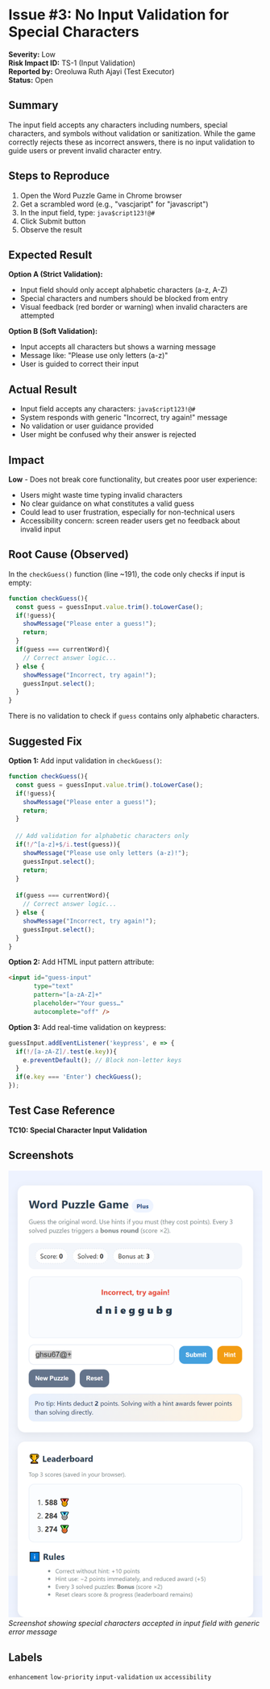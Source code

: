 # Issue #3: No Input Validation for Special Characters

**Severity:** Low  
**Risk Impact ID:** TS-1 (Input Validation)  
**Reported by:** Oreoluwa Ruth Ajayi (Test Executor)  
**Status:** Open

## Summary
The input field accepts any characters including numbers, special characters, and symbols without validation or sanitization. While the game correctly rejects these as incorrect answers, there is no input validation to guide users or prevent invalid character entry.

## Steps to Reproduce
1. Open the Word Puzzle Game in Chrome browser
2. Get a scrambled word (e.g., "vascjaript" for "javascript")
3. In the input field, type: `java$cript123!@#`
4. Click Submit button
5. Observe the result

## Expected Result
**Option A (Strict Validation):**
- Input field should only accept alphabetic characters (a-z, A-Z)
- Special characters and numbers should be blocked from entry
- Visual feedback (red border or warning) when invalid characters are attempted

**Option B (Soft Validation):**
- Input accepts all characters but shows a warning message
- Message like: "Please use only letters (a-z)"
- User is guided to correct their input

## Actual Result
- Input field accepts any characters: `java$cript123!@#`
- System responds with generic "Incorrect, try again!" message
- No validation or user guidance provided
- User might be confused why their answer is rejected

## Impact
**Low** - Does not break core functionality, but creates poor user experience:
- Users might waste time typing invalid characters
- No clear guidance on what constitutes a valid guess
- Could lead to user frustration, especially for non-technical users
- Accessibility concern: screen reader users get no feedback about invalid input

## Root Cause (Observed)
In the `checkGuess()` function (line ~191), the code only checks if input is empty:

```javascript
function checkGuess(){
  const guess = guessInput.value.trim().toLowerCase();
  if(!guess){
    showMessage("Please enter a guess!");
    return;
  }
  if(guess === currentWord){
    // Correct answer logic...
  } else {
    showMessage("Incorrect, try again!");
    guessInput.select();
  }
}
```

There is no validation to check if `guess` contains only alphabetic characters.

## Suggested Fix

**Option 1:** Add input validation in `checkGuess()`:
```javascript
function checkGuess(){
  const guess = guessInput.value.trim().toLowerCase();
  if(!guess){
    showMessage("Please enter a guess!");
    return;
  }
  
  // Add validation for alphabetic characters only
  if(!/^[a-z]+$/i.test(guess)){
    showMessage("Please use only letters (a-z)!");
    guessInput.select();
    return;
  }
  
  if(guess === currentWord){
    // Correct answer logic...
  } else {
    showMessage("Incorrect, try again!");
    guessInput.select();
  }
}
```

**Option 2:** Add HTML input pattern attribute:
```html
<input id="guess-input" 
       type="text" 
       pattern="[a-zA-Z]+" 
       placeholder="Your guess…" 
       autocomplete="off" />
```

**Option 3:** Add real-time validation on keypress:
```javascript
guessInput.addEventListener('keypress', e => {
  if(!/[a-zA-Z]/.test(e.key)){
    e.preventDefault(); // Block non-letter keys
  }
  if(e.key === 'Enter') checkGuess();
});
```

## Test Case Reference
**TC10: Special Character Input Validation**

## Screenshots
![Input Validation Screenshot](/imgs/issue-3-no-input-validation.png)
*Screenshot showing special characters accepted in input field with generic error message*

## Labels
`enhancement` `low-priority` `input-validation` `ux` `accessibility`